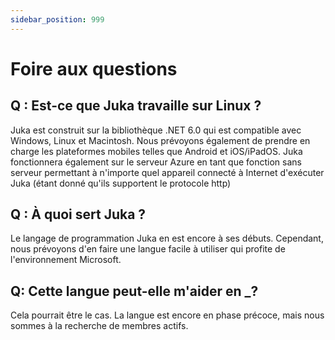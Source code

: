 ```yaml
---
sidebar_position: 999
---
```


# Foire aux questions



## Q : Est-ce que Juka travaille sur Linux ?

Juka est construit sur la bibliothèque .NET 6.0 qui est compatible avec Windows, Linux et Macintosh. Nous prévoyons également de prendre en charge les plateformes mobiles telles que Android et iOS/iPadOS. Juka fonctionnera également sur le serveur Azure en tant que fonction sans serveur permettant à n'importe quel appareil connecté à Internet d'exécuter Juka (étant donné qu'ils supportent le protocole http)

## Q : À quoi sert Juka ?

Le langage de programmation Juka en est encore à ses débuts. Cependant, nous prévoyons d'en faire une langue facile à utiliser qui profite de l'environnement Microsoft.

## Q: Cette langue peut-elle m'aider en _?

Cela pourrait être le cas. La langue est encore en phase précoce, mais nous sommes à la recherche de membres actifs.
